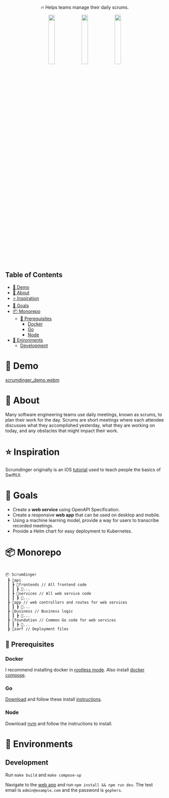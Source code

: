 <p align="center">
  🔥 Helps teams manage their daily scrums.
</p>

<p align="center">
  <img src="https://github.com/user-attachments/assets/34eb52fc-701f-4a1e-8f18-2b1d788ae323"  width="20%" />
  <img src="https://github.com/user-attachments/assets/a1ad5868-7b72-48c0-ac5c-ece4a8de2d9e" width="20%"/>
  <img src="https://github.com/user-attachments/assets/18d54f6d-7507-4fa2-86fb-44a9ea2d8158" width="20%" />
</p>
  
## Table of Contents
- [📼 Demo](#-demo)
- [🔔 About](#-about)
- [⭐ Inspiration](#-inspiration)
- [🚀 Goals](#-goals)
- [📦 Monorepo](#-monorepo)
  - [🚧 Prerequisites](#-prerequisites)
    - [Docker](#docker)
    - [Go](#go)
    - [Node](#node)
- [🔬 Enironments](#-environments)
  - [Development](#development)
 
# 📼 Demo
[scrumdinger_demo.webm](https://github.com/user-attachments/assets/6b71085c-b8da-4ea9-a622-82dd212a181e)

# 🔔 About

Many software engineering teams use daily meetings, known as scrums, to plan their work for the day. Scrums are short meetings where each attendee discusses what they accomplished yesterday, what they are working on today, and any obstacles that might impact their work.

# ⭐ Inspiration

Scrumdinger originally is an iOS [tutorial](https://developer.apple.com/tutorials/app-dev-training/getting-started-with-scrumdinger) used to teach people the basics of SwiftUI.

# 🚀 Goals

* Create a **web service** using OpenAPI Specification.
* Create a responsive **web app** that can be used on desktop and mobile.
* Using a machine learning model, provide a way for users to transcribe recorded meetings.
* Provide a Helm chart for easy deployment to Kubernetes.

# 📦 Monorepo

```text

📦 Scrumdinger
 ┣ 📂api
 ┃ ┣ 📂frontends // All frontend code
 ┃ ┃ ┣ 📂...
 ┃ ┣ 📂services // All web service code
 ┃ ┃ ┣ 📂...
 ┣ 📂app // web controllers and routes for web services
 ┃ ┃ ┣ 📂...
 ┣ 📂business // Business logic 
 ┃ ┃ ┣ 📂...
 ┣ 📂foundation // Common Go code for web services
 ┃ ┃ ┣ 📂...
 ┣ 📂zarf // Deployment files

```

## 🚧 Prerequisites

### Docker

I recommend installing docker in [rootless mode](https://docs.docker.com/engine/security/rootless/). Also install [docker compose](https://docs.docker.com/compose/install/).

### Go

[Download](https://go.dev/dl/) and follow these install [instructions](https://go.dev/doc/install#install).

### Node

Download [nvm](https://nodejs.org/en/download/package-manager) and follow the instructions to install.


# 🔬 Environments

## Development

Run `make build` and `make compose-up`

Navigate to the [web app](api/frontends/scrumdinger) and run `npm install && npm run dev`. The test email is `admin@example.com` and the password is `gophers`.
